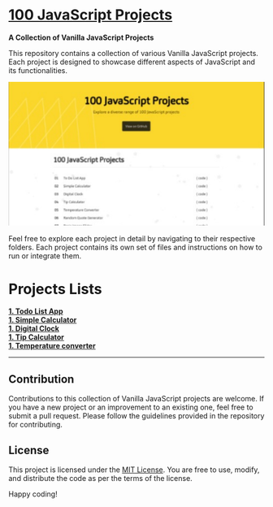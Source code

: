 # [100 JavaScript Projects](https://github.com/pradipchaudhary/100-javascript-projects)

**A Collection of Vanilla JavaScript Projects**

This repository contains a collection of various Vanilla JavaScript projects. Each project is designed to showcase different aspects of JavaScript and its functionalities.

[![Logo](./assets/images/thumbnail.jpg)](https://100-javascript-projects.vercel.app/)

<!-- ![Screenshot](banner.jpg) -->

Feel free to explore each project in detail by navigating to their respective folders. Each project contains its own set of files and instructions on how to run or integrate them.

# Projects Lists

**[1. Todo List App ](https://github.com)** <br>
**[1. Simple Calculator ](https://github.com)** <br>
**[1. Digital Clock ](https://github.com)** <br>
**[1. Tip Calculator ](https://github.com)** <br>
**[1. Temperature converter ](https://github.com)** <br>

---

## Contribution

Contributions to this collection of Vanilla JavaScript projects are welcome. If you have a new project or an improvement to an existing one, feel free to submit a pull request. Please follow the guidelines provided in the repository for contributing.

## License

This project is licensed under the [MIT License](LICENSE). You are free to use, modify, and distribute the code as per the terms of the license.

Happy coding!
